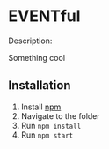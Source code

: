 # EVENTful

Description:

Something cool

## Installation

1. Install [npm](https://docs.npmjs.com/cli/install)
2. Navigate to the folder
3. Run `npm install`
4. Run `npm start`

